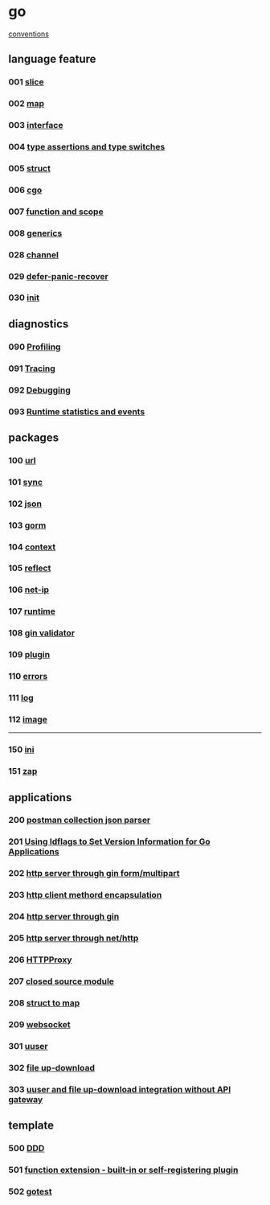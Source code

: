 # go

[conventions](conventions.md)

## language feature

### 001 [slice](001)

### 002 [map](002)

### 003 [interface](003)

### 004 [type assertions and type switches](004)

### 005 [struct](005)

### 006 [cgo](006)

### 007 [function and scope](007)

### 008 [generics](008)

### 028 [channel](028)

### 029 [defer-panic-recover](029)

### 030 [init](030)

## diagnostics

### 090 [Profiling](090)

### 091 [Tracing](091)

### 092 [Debugging](092)

### 093 [Runtime statistics and events](093)

## packages

### 100 [url](100)

### 101 [sync](101)

### 102 [json](102)

### 103 [gorm](103)

### 104 [context](104)

### 105 [reflect](105)

### 106 [net-ip](106)

### 107 [runtime](107)

### 108 [gin validator](108)

### 109 [plugin](109)

### 110 [errors](110)

### 111 [log](111)

### 112 [image](112)

---

### 150 [ini](150)

### 151 [zap](151)

## applications

### 200 [postman collection json parser](200)

### 201 [Using ldflags to Set Version Information for Go Applications](201)

### 202 [http server through gin form/multipart](202)

### 203 [http client methord encapsulation](203)

### 204 [http server through gin](204)

### 205 [http server through net/http](205)

### 206 [HTTPProxy](206)

### 207 [closed source module](207)

### 208 [struct to map](208)

### 209 [websocket](209)

### 301 [uuser](301)

### 302 [file up-download](302)

### 303 [uuser and file up-download integration without API gateway ](303)

## template

### 500 [DDD](500)

### 501 [function extension - built-in or self-registering plugin](501)

### 502 [gotest](502)

